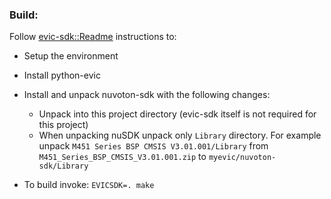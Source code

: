 ### Build:
Follow [evic-sdk::Readme](https://github.com/ReservedField/evic-sdk/blob/master/README.md) instructions to:

  * Setup the environment

  * Install python-evic

  * Install and unpack nuvoton-sdk with the following changes:
    * Unpack into this project directory (evic-sdk itself is not required for this project)
    * When unpacking nuSDK unpack only ```Library``` directory. For example unpack ```M451 Series BSP CMSIS V3.01.001/Library``` from ```M451_Series_BSP_CMSIS_V3.01.001.zip``` to ```myevic/nuvoton-sdk/Library```

  * To build invoke: ```EVICSDK=. make```
